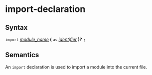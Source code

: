 # import-declaration

## Syntax

`import` [_module_name_](module_name.md) __(__ `as` [_identifier_](identifier.md) __)?__ `;`

## Semantics

An `import` declaration is used to import a module into the current file.

